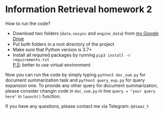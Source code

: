# Information Retrieval homework 2

How to run the code?

* Download two folders (`data.nosync` and `engine_data`) from [my Google Drive](https://drive.google.com/drive/folders/15rjd4Ourb0MPfAR6yIXAF3NzrX70h3Sk?usp=sharing)
* Put both folders in a root directory of the project
* Make sure that Python version is 3.7+
* Install all required packages by running `pip3 install -r requirements.txt` <br> <u>P.S</u>: better to use virtual environment

Now you can run the code by simply typing `python3 doc_sum.py` for document summarization task and `python3 query_exp.py` for query expansion one.
To provide any other query for document summarization, please consider changin code in `doc_sum.py` in line `query = "your query here"` in `launch()` function.

If you have any questions, please contact me via Telegram: `@dimaz_t`
